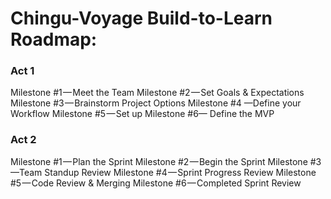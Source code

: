 # Chingu-Voyage Build-to-Learn Roadmap:
### Act 1 
Milestone #1 — Meet the Team
Milestone #2 — Set Goals & Expectations 
Milestone #3 — Brainstorm Project Options
Milestone #4 —Define your Workflow
Milestone #5 — Set up
Milestone #6— Define the MVP 
### Act 2
Milestone #1 — Plan the Sprint
Milestone #2 — Begin the Sprint
Milestone #3 —Team Standup Review
Milestone #4 — Sprint Progress Review
Milestone #5 — Code Review & Merging
Milestone #6 — Completed Sprint Review
